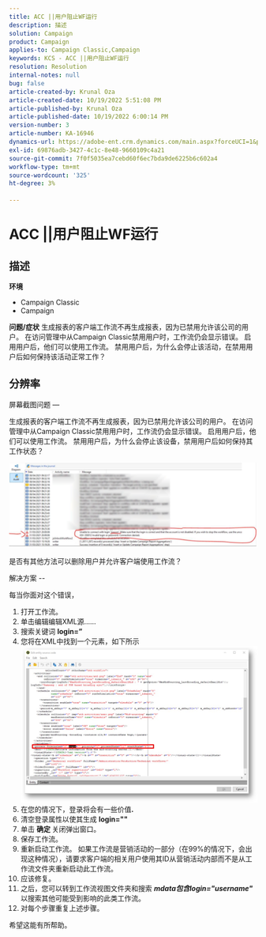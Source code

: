 ```yaml
---
title: ACC ||用户阻止WF运行
description: 描述
solution: Campaign
product: Campaign
applies-to: Campaign Classic,Campaign
keywords: KCS - ACC ||用户阻止WF运行
resolution: Resolution
internal-notes: null
bug: false
article-created-by: Krunal Oza
article-created-date: 10/19/2022 5:51:08 PM
article-published-by: Krunal Oza
article-published-date: 10/19/2022 6:00:14 PM
version-number: 3
article-number: KA-16946
dynamics-url: https://adobe-ent.crm.dynamics.com/main.aspx?forceUCI=1&pagetype=entityrecord&etn=knowledgearticle&id=1341eb95-d64f-ed11-bba2-00224808679b
exl-id: 69876adb-3427-4c1c-8e48-9660109c4a21
source-git-commit: 7f0f5035ea7cebd60f6ec7bda9de6225b6c602a4
workflow-type: tm+mt
source-wordcount: '325'
ht-degree: 3%

---
```


# ACC ||用户阻止WF运行

## 描述

<b>环境</b>
- Campaign Classic
- Campaign



<b>问题/症状</b>
生成报表的客户端工作流不再生成报表，因为已禁用允许该公司的用户。 在访问管理中从Campaign Classic禁用用户时，工作流仍会显示错误。 启用用户后，他们可以使用工作流。 禁用用户后，为什么会停止该活动，在禁用用户后如何保持该活动正常工作？


## 分辨率


屏幕截图问题 — 



生成报表的客户端工作流不再生成报表，因为已禁用允许该公司的用户。 在访问管理中从Campaign Classic禁用用户时，工作流仍会显示错误。 启用用户后，他们可以使用工作流。 禁用用户后，为什么会停止该设备，禁用用户后如何保持其工作状态？

![](assets/178d95b7-4dd0-ec11-a7b5-00224809c556.png)

是否有其他方法可以删除用户并允许客户端使用工作流？





解决方案 --

每当你面对这个错误，

1. 打开工作流。
2. 单击编辑编辑XML源……
3. 搜索关键词 <b>login=”</b>
4. 您将在XML中找到一个元素，如下所示![](assets/dee6636f-799e-eb11-b1ac-000d3a368466.png)
5. 在您的情况下，登录将会有一些价值<b>.</b>
6. 清空登录属性以使其生成 <b>login=&quot;&quot;</b>
7. 单击 <b>确定 </b>关闭弹出窗口。
8. 保存工作流。
9. 重新启动工作流。 如果工作流是营销活动的一部分（在99%的情况下，会出现这种情况），请要求客户端的相关用户使用其ID从营销活动内部而不是从工作流文件夹重新启动此工作流。
10. 应该修复。
11. 之后，您可以转到工作流视图文件夹和搜索 <b>*mdata包含login=&quot;username&quot;</b>* 以搜索其他可能受到影响的此类工作流。
12. 对每个步骤重复上述步骤。


希望这能有所帮助。
